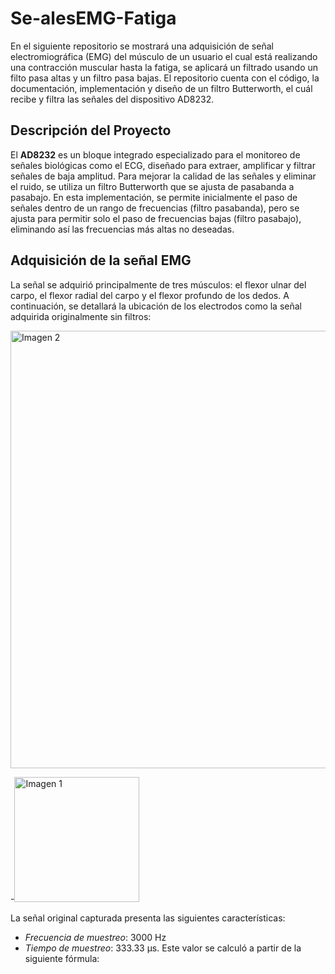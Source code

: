 # Se-alesEMG-Fatiga
En el siguiente repositorio se mostrará una adquisición de señal electromiográfica (EMG) del músculo de un usuario el cual está realizando una contracción muscular hasta la fatiga, se aplicará un filtrado usando un filto pasa altas y un filtro pasa bajas.
El repositorio cuenta con el código, la documentación, implementación y diseño de un filtro Butterworth, el cuál recibe y filtra las señales del dispositivo AD8232.

## Descripción del Proyecto

El **AD8232** es un bloque integrado especializado para el monitoreo de señales biológicas como el ECG, diseñado para extraer, amplificar y filtrar señales de baja amplitud. Para mejorar la calidad de las señales y eliminar el ruido, se utiliza un filtro Butterworth que se ajusta de pasabanda a pasabajo. En esta implementación, se permite inicialmente el paso de señales dentro de un rango de frecuencias (filtro pasabanda), pero se ajusta para permitir solo el paso de frecuencias bajas (filtro pasabajo), eliminando así las frecuencias más altas no deseadas.

## Adquisición de la señal EMG
La señal se adquirió principalmente de tres músculos: el flexor ulnar del carpo, el flexor radial del carpo y el flexor profundo de los dedos. A continuación, se detallará la ubicación de los electrodos como la señal adquirida originalmente sin filtros:

<img src="https://github.com/user-attachments/assets/a4c3d7df-bed1-4b32-b198-4145f54d3630" width="700" alt="Imagen 2" style="display: inline-block;"/>

-<img src="https://github.com/user-attachments/assets/cf881c67-99cb-4407-b10a-79112734a435" width="200" alt="Imagen 1" style="display: inline-block;"/>

La señal original capturada presenta las siguientes características:
- *Frecuencia de muestreo*: 3000 Hz
- *Tiempo de muestreo*: 333.33 µs. Este valor se calculó a partir de la siguiente fórmula:

